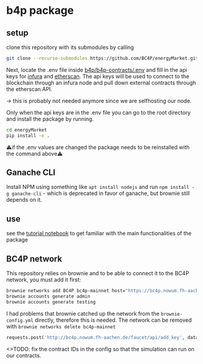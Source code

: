 # b4p package

## setup

clone this repository with its submodules by calling

```bash
git clone --recurse-submodules https://github.com/BC4P/energyMarket.git
```

Next, locate the .env file inside [b4p/b4p-contracts/.env](https://github.com/BC4P/b4p-contracts/blob/master/.env) and fill in the api keys for [infura](https://infura.io) and [etherscan](https://etherscan.io/). The api keys will be used to connect to the blockchain through an infura node and pull down external contracts through the etherscan API.

-> this is probably not needed anymore since we are selfhosting our node.

Only when the api keys are in the .env file you can go to the root directory and install the package by running.

```bash
cd energyMarket
pip install -e .
```

:warning:if the .env values are changed the package needs to be reinstalled with the command above:warning:

## Ganache CLI

Install NPM using something like `apt install nodejs` and run
`npm install -g ganache-cli` - which is deprecated in favor of ganache, but brownie still depends on it.

## use

see the [tutorial notebook](tutorial.ipynb) to get familiar with the main functionalities of the package

## BC4P network

This repository relies on brownie and to be able to connect it to the BC4P network, you must add it first:

```bash
brownie networks add BC4P bc4p-mainnet host="https://bc4p.nowum.fh-aachen.de/blockchain" chainid=123321 explorer="https://bc4p.nowum.fh-aachen.de/explorer/api"
brownie accounts generate admin
brownie accounts generate testing
```
I had problems that brownie catched up the network from the `brownie-config.yml` directly, therefore this is needed.
The network can be removed with `brownie networks delete bc4p-mainnet`

```python
requests.post('http://bc4p.nowum.fh-aachen.de/faucet/api/add_key', data= {'public_key': PUBLIC_KEY_FROM_BROWNIE})
```
<>TODO: fix the contract IDs in the config so that the simulation can run on our contracts.
